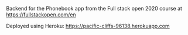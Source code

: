 Backend for the Phonebook app from the Full stack open 2020 course at https://fullstackopen.com/en

Deployed using Heroku: https://pacific-cliffs-96138.herokuapp.com